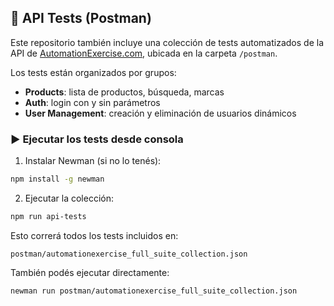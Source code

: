 ## 📡 API Tests (Postman)

Este repositorio también incluye una colección de tests automatizados de la API de [AutomationExercise.com](https://automationexercise.com/api_list), ubicada en la carpeta `/postman`.

Los tests están organizados por grupos:

- **Products**: lista de productos, búsqueda, marcas
- **Auth**: login con y sin parámetros
- **User Management**: creación y eliminación de usuarios dinámicos

### ▶️ Ejecutar los tests desde consola

1. Instalar Newman (si no lo tenés):
```bash
npm install -g newman
```

2. Ejecutar la colección:
```bash
npm run api-tests
```

Esto correrá todos los tests incluidos en:
```
postman/automationexercise_full_suite_collection.json
```

También podés ejecutar directamente:
```bash
newman run postman/automationexercise_full_suite_collection.json
```